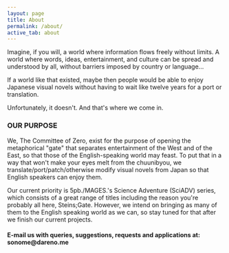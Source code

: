 ```yaml
---
layout: page
title: About
permalink: /about/
active_tab: about
---
```


Imagine, if you will, a world where information flows freely without limits. A world where words, ideas, entertainment, and culture can be spread and understood by all, without barriers imposed by country or language...

If a world like that existed, maybe then people would be able to enjoy Japanese visual novels without having to wait like twelve years for a port or translation.

Unfortunately, it doesn't. And that's where we come in.

<h3>OUR PURPOSE</h3>

We, The Committee of Zero, exist for the purpose of opening the metaphorical "gate" that separates entertainment of the West and of the East, so that those of the English-speaking world may feast. To put that in a way that won't make your eyes melt from the chuunibyou, we translate/port/patch/otherwise modify visual novels from Japan so that English speakers can enjoy them.

Our current priority is 5pb./MAGES.'s Science Adventure (SciADV) series, which consists of a great range of titles including the reason you're probably all here, Steins;Gate. However, we intend on bringing as many of them to the English speaking world as we can, so stay tuned for that after we finish our current projects.

<h4>E-mail us with queries, suggestions, requests and applications at: sonome@dareno.me</h4>
